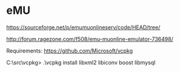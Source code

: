 # eMU

https://sourceforge.net/p/emumuonlineserv/code/HEAD/tree/

http://forum.ragezone.com/f508/emu-muonline-emulator-736498/


Requirements:
https://github.com/Microsoft/vcpkg

C:\src\vcpkg> .\vcpkg install libxml2 libiconv boost libmysql
